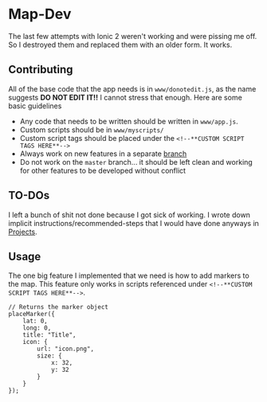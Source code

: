 ﻿﻿﻿﻿﻿﻿﻿﻿# Map-DevThe last few attempts with Ionic 2 weren't working and were pissing me off. So I destroyed them and replaced them with an older form. It works.## ContributingAll of the base code that the app needs is in `www/donotedit.js`, as the name suggests **DO NOT EDIT IT!!** I cannot stress that enough. Here are some basic guidelines* Any code that needs to be written should be written in `www/app.js`.* Custom scripts should be in `www/myscripts/`* Custom script tags should be placed under the `<!--**CUSTOM SCRIPT TAGS HERE**-->`* Always work on new features in a separate [branch](https://git-scm.com/book/en/v1/Git-Branching-What-a-Branch-Is)* Do not work on the `master` branch... it should be left clean and working for other features to be developed without conflict## TO-DOsI left a bunch of shit not done because I got sick of working. I wrote down implicit instructions/recommended-steps that I would have done anyways in [Projects](https://github.com/HIQUALITYSTARTUPAFLIT/Map-Dev/projects). ## UsageThe one big feature I implemented that we need is how to add markers to the map. This feature only works in scripts referenced under `<!--**CUSTOM SCRIPT TAGS HERE**-->`.```// Returns the marker objectplaceMarker({	lat: 0,	long: 0,	title: "Title",	icon: {		url: "icon.png",		size: {            x: 32,           	y: 32		}	}});```